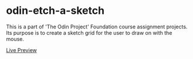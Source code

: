 # odin-etch-a-sketch
This is a part of 'The Odin Project' Foundation course assignment projects. 
Its purpose is to create a sketch grid for the user to draw on with the mouse.

[Live Preview](https://dev-amira-ezz.github.io/odin-etch-a-sketch/)
